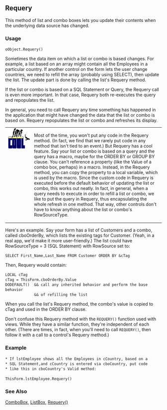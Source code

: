 ## Requery

This method of list and combo boxes lets you update their contents when the underlying data source has changed.

### Usage

```foxpro
oObject.Requery()
```

Sometimes the data item on which a list or combo is based changes. For example, a list based on an array might contain all the Employees in a particular country. If another control on the form lets the user change countries, we need to refill the array (probably using SELECT), then update the list. The update part is done by calling the list's Requery method.

If the list or combo is based on a SQL Statement or Query, the Requery call is even more important. In that case, Requery both re-executes the query and repopulates the list.

In general, you need to call Requery any time something has happened in the application that might have changed the data that the list or combo is based on. Requery repopulates the list or combo and refreshes its display.

<table>
<tr>
  <td width="17%" valign="top">
<img width="114" height="66" src="cool.gif">
  </td>
  <td width="83%">
  <p>Most of the time, you won't put any code in the Requery method. (In fact, we find that we rarely put code in any method that isn't tied to an event.) But Requery has a cool feature. Say your list or combo is based on a query and the query has a macro, maybe for the ORDER BY or GROUP BY clause. You can't reference a property (like the Value of a combo box, perhaps) in a macro. Instead, in the Requery method, you can copy the property to a local variable, which is used by the macro. Since the custom code in Requery is executed before the default behavior of updating the list or combo, this works out neatly. In fact, in general, when a query needs to execute in order to refill a list or combo, we like to put the query in Requery, thus encapsulating the whole refresh in one method. That way, other controls don't have to know anything about the list or combo's RowSourceType.</p>
  </td>
 </tr>
</table>

Here's an example. Say your form has a list of Customers and a combo, called cboOrderBy, which lists the existing tags for Customer. (Yeah, in a real app, we'd make it more user-friendly.) The list could have RowSourceType = 3 (SQL Statement) with RowSource set to:

```foxpro
SELECT First_Name,Last_Name FROM Customer ORDER BY &cTag
```
Then, Requery would contain:

```foxpro
LOCAL cTag
cTag = ThisForm.cboOrderBy.Value
DODEFAULT()  && call any inherited behavior and perform the base behavior
             && of refilling the list
```
When you call the list's Requery method, the combo's value is copied to cTag and used in the ORDER BY clause.

Don't confuse this Requery method with the `REQUERY()` function used with views. While they have a similar function, they're independent of each other. (There are times, in fact, when you'll need to call `REQUERY()`, then follow it with a call to a control's Requery method.)

### Example

```foxpro
* If lstEmployee shows all the Employees in cCountry, based on a
* SQL Statement,and cCountry is entered via cboCountry, put code
* like this in cboCountry's Valid method:

ThisForm.lstEmployee.Requery()
```
### See Also

[ComboBox](s4g489.md), [ListBox](s4g489.md), [Requery()](s4g384.md)